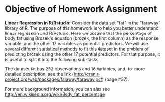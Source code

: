 # Objective of Homework Assignment

**Linear Regression in R/Rstudio:** Consider the data set "fat" in the "faraway" library of
R. The purpose of this homework is to help you better understand linear regression and R/Rstudio. Here we
assume that the percentage of body fat using Brozek's equation (brozek, the first column) as the response
variable, and the other 17 variables as potential predictors. We will use several different statistical methods
to fit this dataset in the problem of predicting brozek using the other 17 potential predictors. For that
purpose, it is useful to split it into the following sub-tasks.

The dataset fat has 252 observations and 18 variables, and, for more detailed description, see the link
(http://cran.r-project.org/web/packages/faraway/faraway.pdf) (page #37).

For more background information, you can also see
http://en.wikipedia.org/wiki/Body_fat_percentage
